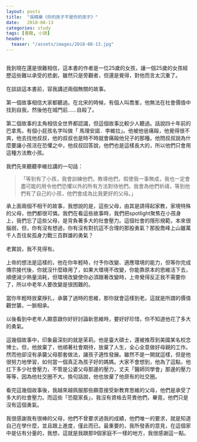 ```yaml
---
layout: posts
title:  "吳曉樂《你的孩子不是你的孩子》"
date:   2018-08-13
categories: study
tags: [書籍, 小說]
header: 
  teaser: "/assets/images/2018-08-13.jpg"
---
```

<br>
我到現在還是很難相信，這本書的作者是一位25歲的女孩，讓一個25歲的女孩經歷這些難以承受的悲劇，雖然只是旁觀者，但還是覺得，對他而言太沉重了。<br><br>
在談談這本書前，容我講述兩個無關的故事。<br><br>
第一個故事相信大家都聽過。在北宋的時候，有個人叫喬峯，他無法在社會價值中找到自我，然後他在城門前……自殺了。<br><br>
第二個故事的主角相信全世界都認識，但這個故事比較少人聽過。話說四十年前的巴拿馬，有個小屁孩名字叫做「 馬理安諾．李維拉」。他被他爸痛毆，他覺得很不爽，他去找他叔叔，他的叔叔也是時不時就會痛毆他兒子的那種。他問叔叔說為什麼要讓小孩活在恐懼之中，他叔叔回答說，他們也是這樣長大的，所以他們只會用這種方法教小孩。<br><br>
我們先來聽聽李維拉講的一句話：

> 「等到有了小孩，我會訓練他們，教導他們，假使我一事無成，我也一定會盡可能的用令他們恐懼以外的所有方法對待他們。我會為他們祈禱，等到他們有了自己的小孩，他們會成為比我更好的父母。」

承上面兩個不相干的故事，我想說的是，這些父母，由其是請得起家教，家境特殊的父母，他們都很可憐。我們在看這些故事時，我們把spotlight聚焦在小孩身上，我們忘了這些父母，是背負著多大的社會壓力。這個社會的隱形規範，本來很腦弱，但，你有沒有想過，你有沒有對抗這不合理的那股勇氣？那股喬峰上山雖萬千人吾往矣孤身力戰三百群雄的勇氣？<br><br>
老實說，我不見得有。<br><br>
上帝的想法是這樣的，他在你年輕時，付予你改變、適應環境的能力，但等你完成傳宗接代後，你就沒什麼碌用了，如果大環境不改變，你能靠原本的思維活下去，順便減少熱量消耗，但環境改變使你必須跟著改變時，上帝覺得反正我不需要你了，所以中老年人要改變是很困難的。<br><br>
當你年輕時放棄掙扎，承襲了過時的思維，那你就會這樣到老。這就是所謂的價值觀世襲，一脈相承。<br><br>
以後看到中老年人願意跟你好好討論新思維時，要好好珍惜，你不知道他花了多大的勇氣。<br><br>
這幾個故事中，印象最深刻的就是茉莉。他是臺大碩士，還被推荐到美國某名校念博士。但，他放棄了，他順著社會期待，放棄了人生，全心全意做好母親的工作。然而他卻沒有承襲父母那套做法，讓孩子適性發展。雖然不是一開就這樣，但是他很努力地學習，如何當一個真正為孩子好的媽媽。大家不會想到，他為了這點，他扛下多少社會壓力，不管是公婆父母那邊的壓力，丈夫「醫師同學會」那邊的壓力等等，因為他社交圈不大。換句話說，他也放棄了他原有的社交圈。<br><br>
看完這幾個故事後，我越來越佩服那些願意接受新教育思維的父母，他們是承受了多大的社會壓力。而這些「恐龍家長」，我沒有資格去苛責他們，畢竟，他們只是沒有這個勇氣。<br><br>
我很感謝我有很棒的父母，他們不曾要求過我的成績，他們唯一的要求，就是知道自己在學什麼，並且跟上進度，僅此而已。最重要的，我所發表的意見，在這個家中是佔有分量的，我想，這就是我跟那9個家庭不一樣的地方，我很感謝這一點。<br><br>
